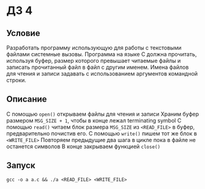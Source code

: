 # ДЗ 4
## Условие

Разработать программу использующую для работы с текстовыми файлами системные вызовы. Программа на языке C должна прочитать, используя буфер, размер которого превышает читаемые файлы и записать прочитанный файл в файл с другим именем. Имена файлов для чтения и записи задавать с использованием аргументов командной строки.

## Описание
С помощью `open()` открываем файлы для чтения и записи
Храним буфер размером `MSG_SIZE + 1`, чтобы в конце лежал terminating symbol
С помощью `read()` читаем блок размера `MSG_SIZE` из `<READ_FILE>` в буфер, предварительно почистив его.
С помощью `write()` пишем тот же блок в `<WRITE_FILE>`
Повторяем предыдущие два шага в цикле пока в файле не останется символов
В конце закрываем функцией `close()`

## Запуск

`gcc -o a a.c && ./a <READ_FILE> <WRITE_FILE>`
